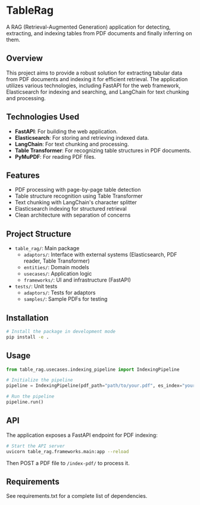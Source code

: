 # TableRag

A RAG (Retrieval-Augmented Generation) application for detecting, extracting, and indexing tables from PDF documents and finally inferring on them.

## Overview

This project aims to provide a robust solution for extracting tabular data from PDF documents and indexing it for efficient retrieval. The application utilizes various technologies, including FastAPI for the web framework, Elasticsearch for indexing and searching, and LangChain for text chunking and processing.

## Technologies Used

- **FastAPI**: For building the web application.
- **Elasticsearch**: For storing and retrieving indexed data.
- **LangChain**: For text chunking and processing.
- **Table Transformer**: For recognizing table structures in PDF documents.
- **PyMuPDF**: For reading PDF files.

## Features

- PDF processing with page-by-page table detection
- Table structure recognition using Table Transformer
- Text chunking with LangChain's character splitter
- Elasticsearch indexing for structured retrieval
- Clean architecture with separation of concerns

## Project Structure

- `table_rag/`: Main package
  - `adaptors/`: Interface with external systems (Elasticsearch, PDF reader, Table Transformer)
  - `entities/`: Domain models
  - `usecases/`: Application logic
  - `frameworks/`: UI and infrastructure (FastAPI)
- `tests/`: Unit tests
  - `adaptors/`: Tests for adaptors
  - `samples/`: Sample PDFs for testing

## Installation

```bash
# Install the package in development mode
pip install -e .
```

## Usage

```python
from table_rag.usecases.indexing_pipeline import IndexingPipeline

# Initialize the pipeline
pipeline = IndexingPipeline(pdf_path="path/to/your.pdf", es_index="your-index-name")

# Run the pipeline
pipeline.run()
```

## API

The application exposes a FastAPI endpoint for PDF indexing:

```bash
# Start the API server
uvicorn table_rag.frameworks.main:app --reload
```

Then POST a PDF file to `/index-pdf/` to process it.

## Requirements

See requirements.txt for a complete list of dependencies.